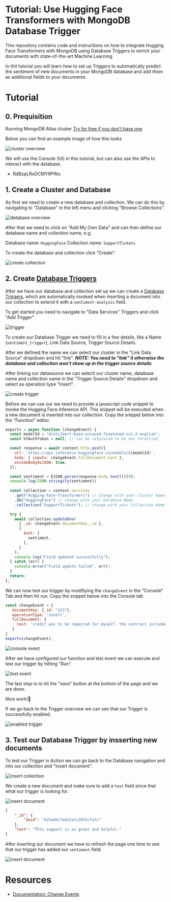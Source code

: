 # Tutorial: Use Hugging Face Transformers with MongoDB Database Trigger

This repository contains code and instructions on how to integrate Hugging Face Transformers with MongoDB using Database Triggers to enrich your documents with state-of-the-art Machine Learning.

In thit tutorial you will learn how to set up Triggers to automatically predict the sentiment of new documents in your MongoDB database and add them as additional fields to your documents.

# Tutorial

## 0. Prequisition

Running MongoDB Atlas cluster [Try for free if you don't have one](https://www.mongodb.com/cloud/atlas/register)

Below you can find an example image of how this looks

![cluster overview](images/cluster_overview.png)


We will use the Console (UI) in this tutorial, but can also use the APIs to interact with the database.

* RdBzpLRxDCMY9PWu

## 1. Create a Cluster and Database 

As first we need to create a new database and collection. We can do this by navigating to "Database" in the left menu and clicking "Browse Collections".

![database overview](images/01_database.png)

After that we need to click on "Add My Own Data" and can then define our database name and collection name, e.g.

Database name: `HuggingFace`
Collection name: `SupportTickets`

To create the database and collection click "Create".

![create collection](images/02_create_collection.png)


## 2. Create [Database Triggers](https://www.mongodb.com/docs/realm/triggers/database-triggers/)

After we have our database and collection set up we can create a [Database Triggers](https://www.mongodb.com/docs/realm/triggers/database-triggers/), which are automatically invoked when inserting a document into our collection to extend it with a `sentiment-analysis` field.

To get started you need to navigate to "Data Services" Triggers and click "Add Trigger"

![trigger](images/03_tigger.png)

To create our Database Trigger we need to fill in a few details, like a Name (`sentiment_trigger`), Link Data Source, Trigger Source Details.

After we defined the name we can select our cluster in the "Link Data Source" dropdown and hit "link". 
_**NOTE: You need to "link" it otherwise the database and collection won't show up in the trigger source details**_  

After linking our datasource we can seleclt our cluster name, database name and collection name in the "Trigger Source Details" dropdown and select as operation type "insert".

![create trigger](images/04_create_tigger.png)

Before we can use our we need to provide a javascript code snippet to invoke the Hugging Face Inference API. This snippet will be executed when a new document is inserted into our collection. Copy the snippet below into the "Function" editor.


```js
exports = async function (changeEvent) {
  const modelId = "distilbert-base-uncased-finetuned-sst-2-english";
  const hfAuthToken = null; // can be relplaced to be not throttled

  const response = await context.http.post({
    url: `https://api-inference.huggingface.co/models/${modelId}`,
    body: { inputs: changeEvent.fullDocument.text },
    encodeBodyAsJSON: true,
  });

  const sentiment = EJSON.parse(response.body.text())[0];
  console.log(JSON.stringify(sentiment))
  
  const collection = context.services
    .get("Hugging-Face-Transformers") // change with your Cluster Name
    .db("HuggingFace") // change with your Database Name
    .collection("SupportTickets"); // change with your Collection Name

  try {
    await collection.updateOne(
      { _id: changeEvent.documentKey._id },
      {
        $set: {
          sentiment,
        },
      }
    );
    console.log("Field updated successfully");
  } catch (err) {
    console.error("Field update failed", err);
  }
  return;
};

```


We can now test our trigger by modifiying the `changeEvent` in the "Console" Tab and then hit run. Copy the snippet below into the Console tab
```js
const changeEvent = {
   documentKey: {_id: "123"},
   operationType: 'insert',
   fullDocument: {
     text: 'credit was to be repaired for myself. the contract included for me making payment, my debts will be paid and my credit score will increase. I received a call from a collector, I tried calling PARK VIEW CREDIT and the line has been disconnected. unable to reach them, I am reaching out to you for assistance',
   }
}
exports(changeEvent);
```

![console event](images/05_console_event.png)

After we have configured our function and test event we can execute and test our trigger by hitting "Run". 

![test event](images/06_test_event.png)

The last step is to hit the "save" button at the bottom of the page and we are done.

Nice work!🚀 

If we go back to the Trigger overview we can see that our Trigger is successfully enabled.

![enabled trigger](images/07_enabled_trigger.png)


## 3. Test our Database Trigger by insserting new documents

To test our Trigger in Action we can go back to the Database navigation and into our collection and "insert document". 

![insert collection](images/08_insert_collection.png)

We create a new document and make sure to add a `text` field since that what our trigger is looking for.

![insert document](images/09_document.png)

```json
{
    "_id": {
        "$oid": "625eddc7a422a7c20f2c7a7c"
    },
    "text": "This support is so great and helpful."
}
```

After inserting our document we have to refresh the page one time to see that our trigger has added our `sentiment` field. 


![insert document](images/10_sentiment_document.png)



# Resources

* [Documentation: Change Events](https://www.mongodb.com/docs/manual/reference/change-events/)